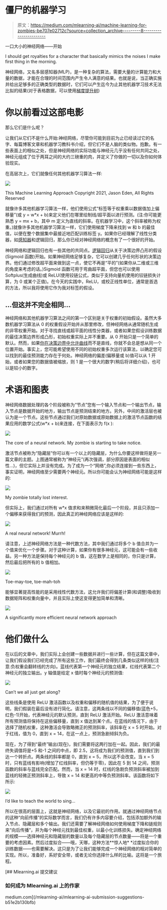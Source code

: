 # 僵尸的机器学习

> 原文：<https://medium.com/mlearning-ai/machine-learning-for-zombies-be707e02712c?source=collection_archive---------8----------------------->

一口大小的神经网络——开始

I should get royalties for a character that basically mimics the noises I make first thing in the morning.

神经网络，又名多层感知器(MLP)，是一种复杂的算法，需要大量的计算能力和大量的数据，才能在合理的时间范围内产生令人满意的结果。也就是说，当正确实施并给出足够多的正确类型的数据时，它们可以产生迄今为止其他机器学习技术无法比拟的结果(对于表格数据，可以使用[梯度提升树](https://jasondeden.medium.com/create-the-problem-sell-the-cure-ee0ec1b228fb))

# 你以前看过这部电影

那么它们是什么呢？

让我们从它们不是什么开始:神经网络，尽管你可能到目前为止已经读过它的名字、每篇博客文章和机器学习教科书介绍，但它们不是人脑的类似物。抱歉。有一些表面上的相似之处，但是神经网络的实际功能与神经元几乎没有任何共同之处，神经元组成了位于两耳之间的大约三磅重的肉，并定义了你做的一切以及你如何体验现实。

在高层次上，它们就像任何其他机器学习算法一样:

![](img/2ab004ccec14f55560216556b310003b.png)

This Machine Learning Approach Copyright 2021, Jason Eden, All Rights Reserved

就像许多其他机器学习算法一样，他们使用公式“标签等于权重乘以数据值加上偏移量”(或 y = w*x + b)来定义他们在哪里绘制线/超平面以进行预测。(注:你可能更熟悉 y = mx + b，其中 m 定义为直线的斜率。在机器学习中，这个斜率被称为权重。)就像许多其他机器学习算法一样，它们使用梯度下降来找到 w 和 b 的最佳值，以便在整个数据集中最接近地匹配训练标签 y。如果你已经理解了线性分类器，如[感知器](https://jasondeden.medium.com/perceptron-more-than-meets-the-i-86516ef15c45)和逻辑回归，那么你已经对神经网络的概念有了一个很好的开始。

神经网络和逻辑回归也有一些其他的共同点。[逻辑回归](https://jasondeden.medium.com/marble-in-a-steel-bowl-part-2-28495a2a4c85)从关于决策边界凸形的假设(Sigmoid 函数)开始。如果神经网络足够复杂，它可以创建几乎任何形状的决策边界。他们通过修改超平面来做到这一点，使它不再是“平的”(如果你从二维或三维的角度来考虑的话。)Sigmoid 函数可用于弯曲超平面，但您也可以使用 Softplus(生成曲线)或 ReLU(使用铰链公式，类似于支持向量机使用的铰链损失计算，为 0 或某个正值)。在今天的实践中，ReLU，或校正线性单位，通常是首选的方法，所以我将使用它作为我对标签的假设。

## …但这并不完全相同…

神经网络和其他机器学习算法之间的第一个区别是关于权重的初始假设。虽然大多数机器学习算法从 0 的权重假设开始并从那里修改，但神经网络从通常随机生成的非零权重开始。对于寻找直线或超平面的线性分类器，或者如果您假设训练数据的最佳决策边界形成凸形，初始权重实际上并不重要。从 0 开始只是一个简单的默认。然而，如果[你在决策边界中允许曲线](https://jasondeden.medium.com/when-getting-it-right-gets-it-wrong-86052e31cb41)而不是直线，你就不会总是想从同一个位置开始。事实上，您可能希望使用不同的初始权重多次运行该算法，以确定您可以找到的最佳预测能力存在于何处。神经网络的偏差(偏移量或 b)值可以从 1 开始，或者如果您的数据值被缩放，则 1 是一个很大的数字(稍后将详细介绍)，也可以是较小的数字。

# 术语和图表

神经网络数据处理的各个阶段被称为“节点”您有一个输入节点和一个输出节点，输入节点是数据开始的地方，输出节点是预测结束的地方。另外，中间的激活层也被认为是一个节点。这些节点通过我们对原始数据或原始数据上的激活节点函数的结果应用的数学公式(w*x + b)来连接，在下面表示为 f(x ):

![](img/5a0de6385d8469fe514c4af6997b427c.png)

The core of a neural network. My zombie is starting to take notice.

激活节点被称为“隐藏层”你可以有一个以上的隐藏层，为什么你要这样做将是另一篇文章的主题。上图通常被称为“神经元”(再次强调，部分原因是表面的相似性…)，但它实际上并没有完成。为了成为一个“网络”,你必须连接到一些东西上，事实证明，神经网络至少需要两个神经元。所以你可能会认为神经网络可能是这样的:

![](img/d87d99aca9fb22cc40ec70b2898765b6.png)

My zombie totally lost interest.

但实际上，我们通过对所有 w*x 值求和来稍微简化最后一个阶段，并且只添加一个偏移来获得我们的预测，因此真正的神经网络应该是这样的:

![](img/e783a06a117e7028da74aa1d62893e06.png)

A real neural network! Murrh!

请注意，上述神经网络方法是一种代数方法，其中我们通过将多个 b 值合并为一个值来优化一个步骤。对于这种计算，如果你有很多神经元，这可能会有一些收益。另一种方法是保持每个神经元的 b 值，这在数学上是相同的，你只是计算，然后最后把所有的 b 值相加。

![](img/66dfdf2e40bdbf4afccc804cce0ef98e.png)

Toe-may-toe, toe-mah-toh

能够显著提高性能的是采用线性代数方法，这允许我们将偏差计算(和调整)吸收到数据矩阵和权重向量中，并且实际上使这变得更加简单和清晰。

![](img/7461c773ff6fe3d03996db419dce00cb.png)

A significantly more efficient neural network approach

# 他们做什么

在以后的文章中，我们实际上会创建一些数据并进行一些计算，但在这篇文章中，让我们假设我们已经完成了所有这些工作，我们最终会得到几条类似这样的线(注意:负权重会翻转线的方向)。蓝线代表第一个神经元的独立结果，红线代表第二个神经元的独立输出。y 轴值是给定 x 值时每个神经元的预测值:

![](img/0ed430621aa7c8d0c23d7af1bd4b8013.png)

Can’t we all just get along?

这些线条是使用 ReLU 激活函数以及权重和偏移的随机值的结果，为了便于说明，我们假装在最后没有进行简化。请注意，这两条线以不同的偏移值(蓝色+5，红色-1)开始，代表神经元的默认预测，直到 ReLU 激活开始。ReLU 激活意味着所有预测值将保持在这些偏移量，直到 x 值达到某个点。在蓝线的情况下，由于选择了随机权重，这种激活会导致略微正的预测斜率，该斜率在 x = 5 时开始。对于红线，值为 0，直到 x = 14，在这一点上，预测急剧倾斜为负。

现在，为了得到“最终”输出(现在)，我们需要将这两行加在一起。因此，我们的最终失调值将是+5 和-1 之间的中点，即 2.5，这将成为我们的预测值，直到我们到达一个转折点。两条线的斜率都是 0，直到 x = 5，所以这不会改变。当 x = 5 时，只有蓝线有影响(增加了红线斜率，但仍等于零)，因此在 5 到 14 之间，预测函数的斜率与蓝线完全匹配。然而，当 x = 14 时，红线的急剧负预测斜率被加到蓝线的轻微正预测斜率上，导致 x = 14 和更高的中等负预测斜率。该函数将如下所示:

![](img/ca6d6dd555115533d393dbef4278e0cc.png)

I’d like to teach the world to sing…

所以在很高的层面上，这就是神经网络，以及它最初的作用。就通过神经网络节点的这种“向前传播”的实际数学而言，我们仍有许多内容要介绍，包括添加额外的输入节点、隐藏层和多个输出。我们还需要了解神经网络如何使用梯度下降和链规则来“向后传播”，并为每个神经元找到最佳权重，以最小化训练损失。确定神经网络的规模——选择神经元和隐藏层的数量以及每个隐藏层的节点数量——将是一个重要的考虑因素。然后过度拟合——哦，天哪，这种方法**惊人地* *过度拟合你的训练数据——也需要解决。这只是为了让我们能够完成一个神经网络的相对简单的实现。所以，准备好，系好安全带，或者无论你选择什么样的比喻。这将是一个旅程。

[](/mlearning-ai/mlearning-ai-submission-suggestions-b51e2b130bfb) [## Mlearning.ai 提交建议

### 如何成为 Mlearning.ai 上的作家

medium.com](/mlearning-ai/mlearning-ai-submission-suggestions-b51e2b130bfb)
